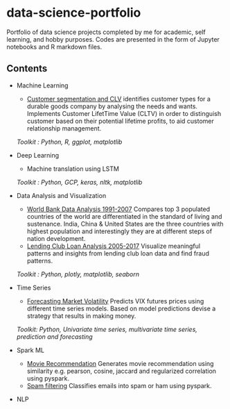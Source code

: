 # data-science-portfolio
Portfolio of data science projects completed by me for academic, self learning, and hobby purposes. Codes are presented in the form of Jupyter notebooks and R markdown files.

## Contents
* Machine Learning
  * [Customer segmentation and CLV](https://github.com/dkekre21/data-science-portfolio/tree/master/Customer-Segmentation-CLV) identifies   customer types for a durable goods company by analysing the needs and wants. Implements Customer LifetTime Value (CLTV) in order to distinguish customer based on their potential lifetime profits, to aid customer relationship management.
  
  *Toolkit : Python, R, ggplot, matplotlib*
* Deep Learning 
  *  Machine translation using LSTM
  
  *Toolkit : Python, GCP, keras, nltk, matplotlib*
  
* Data Analysis and Visualization
  * [World Bank Data Analysis 1991-2007](https://github.com/dkekre21/World-Bank-Data-Analysis-1991-2017/blob/master/Python%20Notebook/Project%202%20-World%20Bank%20Data%20Analysis%201991%20to%202017.ipynb) Compares top 3 populated countries of the world are differentiated in the standard of living and sustenance. India, China & United States are the three countries with highest population and interestingly they are at different steps of nation development. 
  * [Lending Club Loan Analysis 2005-2017](https://github.com/dkekre21/data-science-portfolio/blob/master/Lending-Club-Loan-Analysis-2007-2015/Python%20Notebook/Lending%20Club%20-%20Data%20Visualization.ipynb) Visualize meaningful patterns and insights from lending club loan data and find fraud patterns.
  
  *Toolkit : Python, plotly, matplotlib, seaborn*
  
* Time Series
  * [Forecasting Market Volatility](https://github.com/dkekre21/data-science-portfolio/blob/master/Forecasting%20Market%20Volatility/VIX_Final_Project.html) Predicts VIX futures prices using different time series models. Based on model predictions devise a strategy that results in making money. 
 
  *Toolkit: Python, Univariate time series, multivariate time series, prediction and forecasting*
  
* Spark ML
  * [Movie Recommendation](https://github.com/dkekre21/data-science-portfolio/blob/master/Large-Scale-Machine-Learning/Movie-Recommendation-with-Spark-ML/Movie%20recommendation%20with%20Spark%20ML) Generates movie recommendation using similarity e.g. pearson, cosine, jaccard and regularized correlation using pyspark.
  * [Spam filtering](https://github.com/dkekre21/data-science-portfolio/blob/master/Large-Scale-Machine-Learning/Spam%20Filtering%20with%20Spark%20ML/spam_filter.py) Classifies emails into spam or ham using pyspark.
  
* NLP
